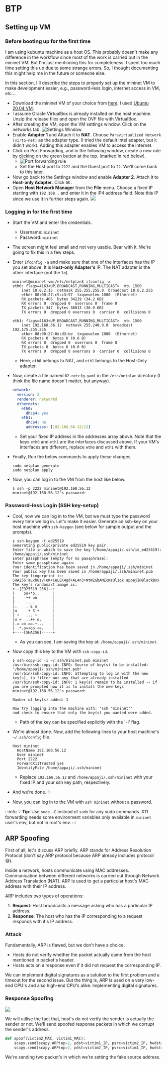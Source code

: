 # BTP


## Setting up VM

### Before booting up for the first time

I am using kubuntu machine as a host OS. This probably doesn't make any difference in the workflow since most of the work is carried out in the mininet VM. But I'm just mentioning this for completeness. I spent too much time setting this up due to some strange errors. So, I thought documenting this might help me in the future or someone else.

In this section, I'll describe the steps to properly set up the mininet VM to make development easier, e.g., password-less login, internet access in VM, etc...

- Download the mininet VM of your choice from [here](https://github.com/mininet/mininet/releases). I used [Ubuntu 20.04 VM](https://github.com/mininet/mininet/releases/download/2.3.0/mininet-2.3.0-210211-ubuntu-20.04.1-legacy-server-amd64-ovf.zip).
- I assume Oracle VirtualBox is already installed on the host machine. Unzip the release files and open the OVF file with VirtualBox.
- After creating the VM, open the VM settings window. Click on the networks tab.
  ![Settings Window](https://i.imgur.com/wB2dCHR.png)
- Enable **Adapter 1** and Attach it to **NAT**. Choose `Paravirtualized Network (virto-net)` as the adapter type. (I tried the default Intel adapter, but it didn't work). Adding this adapter enables VM to access the internet.
- Click on Port Forwarding, and in the following window, create a new rule by clicking on the green button at the top. (marked in red below).
  - ![Port forwarding rule](https://i.imgur.com/tMgvcxz.png)
  - Set the Host port to `2222` and the Guest port to `22`. We'll come back to this later.
- Now go back to the Settings window and enable **Adapter 2**. Attach it to **Host-only Adapter**. Click `OK.`
- Open **Host Network Manager** from the **File** menu. Choose a fixed IP starting with `192.168..` and enter it in the IP4 address field. Note this IP since we use it in further steps again.
    ![](https://i.imgur.com/qzvXwX1.png)

### Logging in for the first time

- Start the VM and enter the credentials.
  - Username: `mininet`
  - Password: `mininet`
- The screen might feel small and not very usable. Bear with it. We're going to fix this in a few steps.
- Enter `ifconfig -a` and make sure that one of the interfaces has the IP you set above. It is **Host-only Adapter's** IP. The NAT adapter is the other interface (not the `lo`).

  ```
  mininet@mininet-vm:/etc/netplan$ ifconfig -a
  eth0: flags=4163<UP,BROADCAST,RUNNING,MULTICAST>  mtu 1500
      inet 10.0.2.15  netmask 255.255.255.0  broadcast 10.0.2.255
      ether 08:00:27:c9:c3:97  txqueuelen 1000  (Ethernet)
      RX packets 405  bytes 34229 (34.2 KB)
      RX errors 0  dropped 0  overruns 0  frame 0
      TX packets 347  bytes 36013 (36.0 KB)
      TX errors 0  dropped 0 overruns 0  carrier 0  collisions 0

  eth1: flags=4163<UP,BROADCAST,RUNNING,MULTICAST>  mtu 1500
      inet 192.168.56.12  netmask 255.240.0.0  broadcast 192.175.255.255
      ether 08:00:27:0d:d3:be  txqueuelen 1000  (Ethernet)
      RX packets 0  bytes 0 (0.0 B)
      RX errors 0  dropped 0  overruns 0  frame 0
      TX packets 0  bytes 0 (0.0 B)
      TX errors 0  dropped 0 overruns 0  carrier 0  collisions 0

  ```

  - Here, `eth0` belongs to NAT, and `eth1` belongs to the Host-Only adapter.

- Now, create a file named `02-netcfg.yaml` in the `/etc/netplan` directory (I think the file name doesn't matter, but anyway).

  ```yaml
  network:
    version: 2
    renderer: networkd
    ethernets:
      eth0:
        dhcp4: yes
      eth1:
        dhcp4: no
        addresses: [192.168.56.12/12]
  ```

  - Set your fixed IP address in the addresses array above. Note that the keys `eth0` and `eth1` are the interfaces discussed above. If your VM's interfaces are different, replace `eth0` and `eth1` with them.

- Finally, Run the below commands to apply these changes.

    ```bash=
    sudo netplan generate
    sudo netplan apply
    ```

- Now, you can log in to the VM from the host like below.
  ```
  ❯ ssh -p 2222 mininet@192.168.56.12
  mininet@192.168.56.12's password:
  ```

### Password-less Login (SSH key-setup)

- Cool, now we can log in to the VM, but we must type the password every time we log in. Let's make it easier. Generate an ssh-key on your host machine with `ssh-keygen` (see below for sample output and the prompts).
  ```
  ❯ ssh-keygen -t ed25519
  Generating public/private ed25519 key pair.
  Enter file in which to save the key (/home/appaji/.ssh/id_ed25519): /home/appaji/.ssh/mininet
  Enter passphrase (empty for no passphrase):
  Enter same passphrase again:
  Your identification has been saved in /home/appaji/.ssh/mininet
  Your public key has been saved in /home/appaji/.ssh/mininet.pub
  The key fingerprint is:
  SHA256:aLxb6zV+uK+CeLEK4gd+AL4n3+NtWZGbAMEcWzQl1qk appaji@BlackBox
  The key's randomart image is:
  +--[ED25519 256]--+
  |    oo+*o..      |
  |     ++ oo       |
  |     .. . .      |
  |.    . E o       |
  |o     + S +      |
  | +   ... +       |
  |o =  ..++ o.     |
  |.= =o.==.+...    |
  | .*.o=+oo.+=.    |
  +----[SHA256]-----+
  ```
  - As you can see, I am saving the key at: `/home/appaji/.ssh/mininet`.
- Now copy this key to the VM with `ssh-copy-id`.

  ```
  ❯ ssh-copy-id -i ~/.ssh/mininet.pub mininet
  /usr/bin/ssh-copy-id: INFO: Source of key(s) to be installed: "/home/appaji/.ssh/mininet.pub"
  /usr/bin/ssh-copy-id: INFO: attempting to log in with the new key(s), to filter out any that are already installed
  /usr/bin/ssh-copy-id: INFO: 1 key(s) remain to be installed -- if you are prompted now it is to install the new keys
  mininet@192.168.56.12's password:

  Number of key(s) added: 1

  Now try logging into the machine with: "ssh 'mininet'"
  and check to ensure that only the key(s) you wanted were added.
  ```

  - Path of the key can be specified explicitly with the `-i' flag.

- We're almost done. Now, add the following lines to your host machine's `~/.ssh/config` file.
  ```
  Host mininet
    HostName 192.168.56.12
    User mininet
    Port 2222
    ForwardX11Trusted yes
    IdentityFile /home/appaji/.ssh/mininet
  ```
  - Replace `192.168.56.12` and `/home/appaji/.ssh/mininet` with your fixed IP and your ssh key path, respectively.
- And we're done. :sparkles:
- Now, you can log in to the VM with `ssh mininet` without a password.

:::info
:bulb: **Tip**: Use `sudo -E` instead of `sudo` for any sudo commands. X11 forwarding needs some environment variables only available in `mininet` user's env, but not in root's env.
:::


## ARP Spoofing

First of all, let's discuss ARP briefly. ARP stands for Address Resolution Protocol (don't say ARP protocol because ARP already includes protocol :sweat_smile:).

Inside a network, hosts communicate using MAC addresses. Communication between different networks is carried out through Network Address Translation (NAT). ARP is used to get a particular host's MAC address with their IP address.

ARP includes two types of operations:
1. **Request**: Host broadcasts a message asking who has a particular IP address.
2. **Response**: The host who has the IP corresponding to a request responds with it's IP address.

### Attack

Fundamentally, ARP is flawed, but we don't have a choice.
- Hosts do not verify whether the packet actually came from the host mentioned in packet's header.
- Hosts acts on a response even if it did not request the corresponding IP.

We can implement digital signatures as a solution to the first problem and a timeout for the second issue. But the thing is, ARP is used on a very low-end CPU's and also high-end CPU's alike. Implementing digital signatures.

### Response Spoofing

![](https://i.imgur.com/JFtH9CQ.png)

We will utilise the fact that, host's do not verify the sender is actually the sender or not. We'll send spoofed response packets in which we corrupt the sender's address.

```python
def spoof(victim2_MAC, victim1_MAC):
    scapy.send(scapy.ARP(op=2, pdst=victim1_IP, psrc=victim2_IP, hwdst=victim1_MAC))
    scapy.send(scapy.ARP(op=2, pdst=victim2_IP, psrc=victim1_IP, hwdst=victim2_MAC))
```

We're sending two packet's in which we're setting the fake source address.
